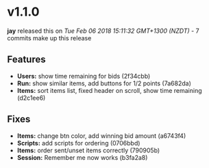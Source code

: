 
<!---
<div data-major="1" data-minor="1" data-patch="0" data-commit="2f34cbb" class="release-body commit">
-->

# v1.1.0
**jay** released this on *Tue Feb 06 2018 15:11:32 GMT+1300 (NZDT)* - 7 commits make up this release

## Features
* **Users:** show time remaining for bids (2f34cbb)
* **Run:** show similar items, add buttons for 1/2 points (7a682da)
* **Items:** sort items list, fixed header on scroll, show time remaining (d2c1ee6)


## Fixes
* **Items:** change btn color, add winning bid amount (a6743f4)
* **Scripts:** add scripts for ordering (0706bbd)
* **Items:** order sent/unset items correctly (790905b)
* **Session:** Remember me now works (b3fa2a8)


